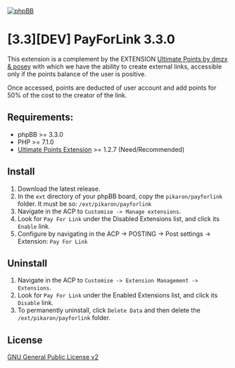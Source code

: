 [![phpBB](https://www.phpbb.com/theme/images/logos/blue/160x52.png)](http://www.phpbb.com)

# [3.3][DEV] PayForLink 3.3.0
This extension is a complement by the EXTENSION [Ultimate Points by dmzx &amp; posey](http://www.dmzx-web.net/viewtopic.php?f=66&t=2415) with which we have the ability to create external links, accessible only if the points balance of the user is positive.

Once accessed, points are deducted of user account and add points for 50% of the cost to the creator of the link.

## Requirements:
* phpBB >= 3.3.0
* PHP >= 7.1.0
* [Ultimate Points Extension](http://www.dmzx-web.net/viewtopic.php?f=66&t=2415) >= 1.2.7 (Need/Recommended)

## Install
1. Download the latest release.
2. In the `ext` directory of your phpBB board, copy the `pikaron/payforlink` folder. It must be so: `/ext/pikaron/payforlink`
3. Navigate in the ACP to `Customise -> Manage extensions`.
4. Look for `Pay For Link` under the Disabled Extensions list, and click its `Enable` link.
5. Configure by navigating in the ACP -> POSTING -> Post settings -> Extension: `Pay For Link`

## Uninstall
1. Navigate in the ACP to `Customise -> Extension Management -> Extensions`.
2. Look for `Pay For Link` under the Enabled Extensions list, and click its `Disable` link.
3. To permanently uninstall, click `Delete Data` and then delete the `/ext/pikaron/payforlink` folder.

## License
[GNU General Public License v2](http://opensource.org/licenses/GPL-2.0)
